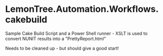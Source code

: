 # LemonTree.Automation.Workflows.cakebuild

Sample Cake Build Script and a Power Shell runner - XSLT is used to convert NUNIT results into a "PrettyReport.html"

Needs to be cleaned up - but should give a good start!
